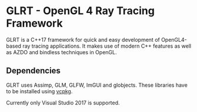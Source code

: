 # GLRT - OpenGL 4 Ray Tracing Framework

GLRT is a C++17 framework for quick and easy development of OpenGL4-based ray tracing applications.
It makes use of modern C++ features as well as AZDO and bindless techniques in OpenGL.

## Dependencies

GLRT uses Assimp, GLM, GLFW, ImGUI and globjects. These libraries have to be installed using [vcpkg](https://docs.microsoft.com/en-us/cpp/vcpkg).

Currently only Visual Studio 2017 is supported.
